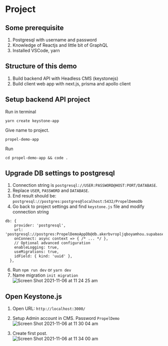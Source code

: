 # Project

## Some prerequisite
1. Postgresql with username and password
2. Knowledge of Reactjs and little bit of GraphQL
3. Installed VSCode, yarn

## Structure of this demo
1. Build backend API with Headless CMS (keystonejs)
2. Build client web app with next.js, prisma and apollo client

## Setup backend API project

Run in terminal
```
yarn create keystone-app
```

Give name to project.
```
propel-demo-app
```

Run
```
cd propel-demo-app && code .
```

## Upgrade DB settings to postgresql
1. Connection string is `postgresql://USER:PASSWORD@HOST:PORT/DATABASE`. 
3. Replace `USER`, `PASSWORD` and `DATABASE`. 
4. End result should be: `postgresql://postgres:postgres@localhost:5432/PropelDemoDb`
5. Go back to project settings and find `keystone.js` file and modify connection string

```
db: {
    provider: 'postgresql',
    url: 'postgresql://postgres:PropelDemoAppDb@db.akerbvropljqboyamhou.supabase.co:5432/postgres',
    onConnect: async context => { /* ... */ },
    // Optional advanced configuration
    enableLogging: true,
    useMigrations: true,
    idField: { kind: 'uuid' },
  },
```
6. Run `npm run dev` or `yarn dev`
7. Name migration `init migration`
    ![Screen Shot 2021-11-06 at 11 24 25 am](https://user-images.githubusercontent.com/1040210/140591398-18ddc930-9321-4ee5-a77f-471c6e356c6a.png)

## Open Keystone.js
1. Open URL: `http://localhost:3000/` 
2. Setup Admin account in CMS. Password `PropelDemo`
![Screen Shot 2021-11-06 at 11 30 04 am](https://user-images.githubusercontent.com/1040210/140591573-1a2c5f43-5390-43c5-ab2f-1421d6165f18.png)

3. Create first post.     
![Screen Shot 2021-11-06 at 11 34 00 am](https://user-images.githubusercontent.com/1040210/140591712-0b166ff8-a48b-4f7b-9ff8-02f366fe1256.png)
